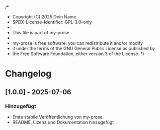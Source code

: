 /*
* Copyright (C) 2025 Dein Name
* SPDX-License-Identifier: GPL-3.0-only
*
* This file is part of my-prose.
*
* my-prose is free software: you can redistribute it and/or modify
* it under the terms of the GNU General Public License as published by
* the Free Software Foundation, either version 3 of the License.
  */



# Changelog

## [1.0.0] - 2025-07-06
### Hinzugefügt
- Erste stabile Veröffentlichung von my-prose.
- README, Lizenz und Dokumentation hinzugefügt